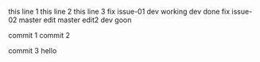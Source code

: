 this line 1
this line 2
this line 3
fix issue-01
dev working
dev done
fix issue-02
master edit
master edit2
dev goon

commit 1
commit 2

commit 3
hello
